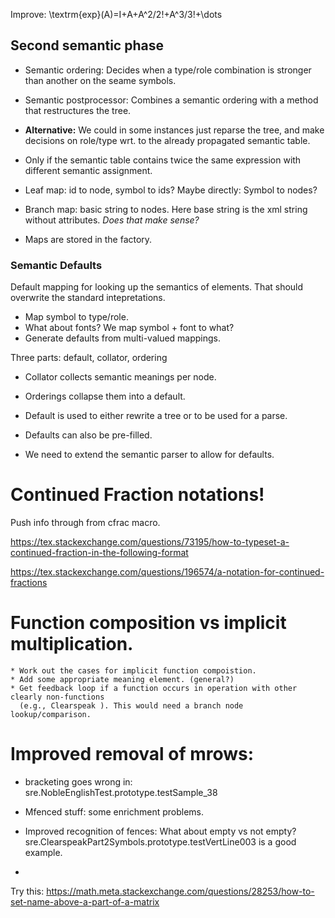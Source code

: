 Improve:
\textrm{exp}(A)=I+A+A^2/2!+A^3/3!+\dots

## Second semantic phase

* Semantic ordering: Decides when a type/role combination is stronger than
  another on the seame symbols.
* Semantic postprocessor: Combines a semantic ordering with a method that
  restructures the tree.


* __Alternative:__ We could in some instances just reparse the tree, and make
  decisions on role/type wrt. to the already propagated semantic table. 
* Only if the semantic table contains twice the same expression with different
  semantic assignment.
  
* Leaf map: id to node, symbol to ids? Maybe directly: Symbol to nodes?
* Branch map: basic string to nodes.  Here base string is the xml string without
  attributes.  *Does that make sense?*

* Maps are stored in the factory.

### Semantic Defaults

Default mapping for looking up the semantics of elements. That should overwrite
the standard intepretations.

  * Map symbol to type/role.
  * What about fonts? We map symbol + font to what?
  * Generate defaults from multi-valued mappings.

Three parts: default, collator, ordering

  * Collator collects semantic meanings per node.
  * Orderings collapse them into a default.
  * Default is used to either rewrite a tree or to be used for a parse.


  * Defaults can also be pre-filled. 
  * We need to extend the semantic parser to allow for defaults.


# Continued Fraction notations!

Push info through from cfrac macro.

https://tex.stackexchange.com/questions/73195/how-to-typeset-a-continued-fraction-in-the-following-format

https://tex.stackexchange.com/questions/196574/a-notation-for-continued-fractions

# Function composition vs implicit multiplication.

    * Work out the cases for implicit function compoistion.
    * Add some appropriate meaning element. (general?)
    * Get feedback loop if a function occurs in operation with other clearly non-functions
      (e.g., Clearspeak ). This would need a branch node lookup/comparison.

# Improved removal of mrows: 
  * bracketing goes wrong in:
  sre.NobleEnglishTest.prototype.testSample_38

  * Mfenced stuff: some enrichment problems.
  * Improved recognition of fences: What about empty vs not empty?
    sre.ClearspeakPart2Symbols.prototype.testVertLine003 is a good example.
  *


Try this:
https://math.meta.stackexchange.com/questions/28253/how-to-set-name-above-a-part-of-a-matrix
